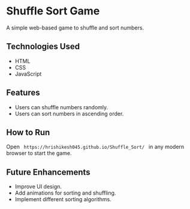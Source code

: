 # Shuffle Sort Game

A simple web-based game to shuffle and sort numbers.

## Technologies Used
- HTML
- CSS
- JavaScript

## Features
- Users can shuffle numbers randomly.
- Users can sort numbers in ascending order.

## How to Run
Open `  https://hrishikesh045.github.io/Shuffle_Sort/  ` in any modern browser to start the game.

## Future Enhancements
- Improve UI design.
- Add animations for sorting and shuffling.
- Implement different sorting algorithms.
